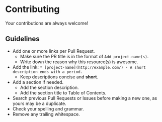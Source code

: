 # Contributing

Your contributions are always welcome!

## Guidelines

* Add one or more links per Pull Request.
    * Make sure the PR title is in the format of `Add project-name(s)`.
    * Write down the reason why this resource(s) is awesome.
* Add the link: `* [project-name](http://example.com/) - A short description ends with a period.`
    * Keep descriptions concise and **short**.
* Add a section if needed.
    * Add the section description.
    * Add the section title to Table of Contents.
* Search previous Pull Requests or Issues before making a new one, as yours may be a duplicate.
* Check your spelling and grammar.
* Remove any trailing whitespace.

